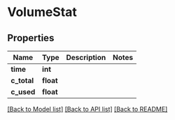 # VolumeStat


## Properties

Name | Type | Description | Notes
------------ | ------------- | ------------- | -------------
**time** | **int** |  | 
**c_total** | **float** |  | 
**c_used** | **float** |  | 

[[Back to Model list]](../README.md#models) [[Back to API list]](../README.md#api-endpoints) [[Back to README]](../README.md)



